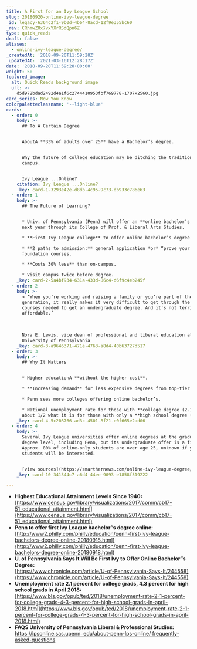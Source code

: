 ```yaml
---
title: A First for an Ivy League School
slug: 20180920-online-ivy-league-degree
_id: legacy-6364c2f1-9b0d-4b64-8acd-12f9e355bc60
_rev: CRhmwZOx7vxYXrRSdQpn6Z
type: quick_reads
draft: false
aliases:
  - online-ivy-league-degree/
_createdAt: '2018-09-20T11:59:28Z'
_updatedAt: '2021-03-16T12:28:17Z'
date: '2018-09-20T11:59:28+00:00'
weight: 50
featured_image:
  alt: Quick Reads background image
  url: >-
    d5d972bdad2492d4a1f6c2744410953fbf769778-1707x2560.jpg
card_series: Now You Know
colorpaletteclassname: '--light-blue'
cards:
  - order: 0
    body: >-
      ## To A Certain Degree


      AboutA **33% of adults over 25** have a Bachelor’s degree.


      Why the future of college education may be ditching the traditional
      campus.


      Ivy League ...Online?
    citation: Ivy League ...Online?
    _key: card-1-3293e42e-d8db-4c95-9c73-db933c786e63
  - order: 1
    body: >-
      ## The Future of Learning?


      * Univ. of Pennsylvania (Penn) will offer an **online bachelor’s degree**
      next year through its College of Prof. & Liberal Arts Studies.

      * **First Ivy League college** to offer online bachelor’s degree.

      * **2 paths to admission:** general application *or* “prove your way” in 4
      foundation courses.

      * **Costs 30% less** than on-campus.

      * Visit campus twice before degree.
    _key: card-2-5a4bf934-631a-433d-86c4-d6f9c4eb245f
  - order: 2
    body: >-
      > ‘When you’re working and raising a family or you’re part of the sandwich
      generation, it really makes it very difficult to get through the 30 to 36
      courses needed to get an undergraduate degree. And it’s not terribly
      affordable.’  
        
        
        
      Nora E. Lewis, vice dean of professional and liberal education at the
      University of Pennsylvania
    _key: card-3-a9646371-471e-4763-a8d4-40b63727d517
  - order: 3
    body: >-
      ## Why It Matters


      * Higher educationA **without the higher cost**.

      * **Increasing demand** for less expensive degrees from top-tier schools

      * Penn sees more colleges offering online bachelor’s.

      * National unemployment rate for those with **college degree (2.1%)**
      about 1/2 what it is for those with only a **high school degree (4.3%)**.
    _key: card-4-5c208766-ad3c-4501-8f21-e0f665e2ad06
  - order: 4
    body: >-
      Several Ivy League universities offer online degrees at the graduate
      degree level, including Penn, but its undergraduate offer is a first.
      Approx. 80% of online-only students are over age 25, unknown if younger
      students will be interested.


      [view sources](https://smarthernews.com/online-ivy-league-degree/)
    _key: card-10-341344c7-a6d4-44ee-9093-e1858f519222

---
```

* **Highest Educational Attainment Levels Since 1940:** [https://www.census.gov/library/visualizations/2017/comm/cb17-51_educational_attainment.html](https://www.census.gov/library/visualizations/2017/comm/cb17-51_educational_attainment.html)
* **Penn to offer first Ivy League bachelor”s degree online:**  
[http://www2.philly.com/philly/education/penn-first-ivy-league-bachelors-degree-online-20180918.html](http://www2.philly.com/philly/education/penn-first-ivy-league-bachelors-degree-online-20180918.html)
* **U. of Pennsylvania Says It Will Be First Ivy to Offer Online Bachelor”s Degree:**  
[https://www.chronicle.com/article/U-of-Pennsylvania-Says-It/244558](https://www.chronicle.com/article/U-of-Pennsylvania-Says-It/244558)
* **Unemployment rate 2.1 percent for college grads, 4.3 percent for high school grads in April 2018:**  
[https://www.bls.gov/opub/ted/2018/unemployment-rate-2-1-percent-for-college-grads-4-3-percent-for-high-school-grads-in-april-2018.html](https://www.bls.gov/opub/ted/2018/unemployment-rate-2-1-percent-for-college-grads-4-3-percent-for-high-school-grads-in-april-2018.html)
* **FAQS University of Pennsylvania Liberal & Professional Studies:**  
[https://lpsonline.sas.upenn. edu/about-penn-lps-online/ frequently-asked-questions](https://lpsonline.sas.upenn.)